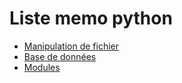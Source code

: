 # Liste memo python

* [Manipulation de fichier](fichiers.md)
* [Base de données](bdd.md)
* [Modules](modules.md)
